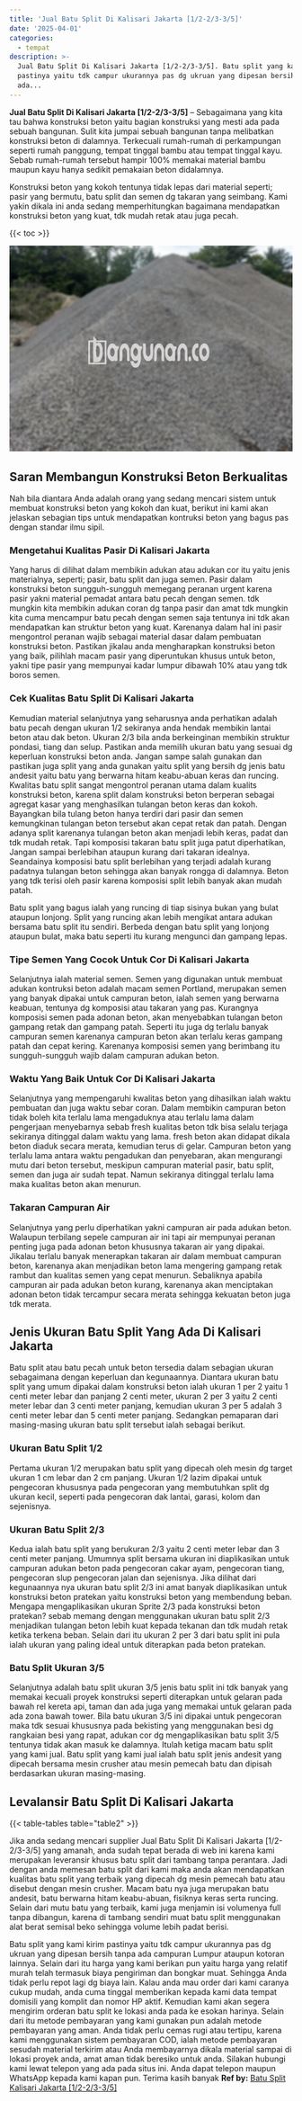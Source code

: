 ```yaml
---
title: 'Jual Batu Split Di Kalisari Jakarta [1/2-2/3-3/5]'
date: '2025-04-01'
categories:
  - tempat
description: >-
  Jual Batu Split Di Kalisari Jakarta [1/2-2/3-3/5]. Batu split yang kami kirim
  pastinya yaitu tdk campur ukurannya pas dg ukruan yang dipesan bersih tanpa
  ada...
---
```


**Jual Batu Split Di Kalisari Jakarta \[1/2-2/3-3/5\]** – Sebagaimana yang kita tau bahwa konstruksi beton yaitu bagian konstruksi yang mesti ada pada sebuah bangunan. Sulit kita jumpai sebuah bangunan tanpa melibatkan konstruksi beton di dalamnya. Terkecuali rumah-rumah di perkampungan seperti rumah panggung, tempat tinggal bambu atau tempat tinggal kayu. Sebab rumah-rumah tersebut hampir 100% memakai material bambu maupun kayu hanya sedikit pemakaian beton didalamnya.

Konstruksi beton yang kokoh tentunya tidak lepas dari material seperti; pasir yang bermutu, batu split dan semen dg takaran yang seimbang. Kami yakin dikala ini anda sedang memperhitungkan bagaimana mendapatkan konstruksi beton yang kuat, tdk mudah retak atau juga pecah.

{{< toc >}}

![Jual Batu Split Di Kalisari Jakarta [1/2-2/3-3/5]](/images/jual-batu-split-23.png)

## Saran Membangun Konstruksi Beton Berkualitas

Nah bila diantara Anda adalah orang yang sedang mencari sistem untuk membuat konstruksi beton yang kokoh dan kuat, berikut ini kami akan jelaskan sebagian tips untuk mendapatkan kontruksi beton yang bagus pas dengan standar ilmu sipil.

### Mengetahui Kualitas Pasir Di Kalisari Jakarta

Yang harus di dilihat dalam membikin adukan atau adukan cor itu yaitu jenis materialnya, seperti; pasir, batu split dan juga semen. Pasir dalam konstruksi beton sungguh-sungguh memegang peranan urgent karena pasir yakni material pemadat antara batu pecah dengan semen. tdk mungkin kita membikin adukan coran dg tanpa pasir dan amat tdk mungkin kita cuma mencampur batu pecah dengan semen saja tentunya ini tdk akan mendapatkan kan struktur beton yang kuat. Karenanya dalam hal ini pasir mengontrol peranan wajib sebagai material dasar dalam pembuatan konstruksi beton. Pastikan jikalau anda mengharapkan konstruksi beton yang baik, pilihlah macam pasir yang diperuntukan khusus untuk beton, yakni tipe pasir yang mempunyai kadar lumpur dibawah 10% atau yang tdk boros semen.

### Cek Kualitas Batu Split Di Kalisari Jakarta

Kemudian material selanjutnya yang seharusnya anda perhatikan adalah batu pecah dengan ukuran 1/2 sekiranya anda hendak membikin lantai beton atau dak beton. Ukuran 2/3 bila anda berkeinginan membikin struktur pondasi, tiang dan selup. Pastikan anda memilih ukuran batu yang sesuai dg keperluan konstruksi beton anda. Jangan sampe salah gunakan dan pastikan juga split yang anda gunakan yaitu split yang bersih dg jenis batu andesit yaitu batu yang berwarna hitam keabu-abuan keras dan runcing. Kwalitas batu split sangat mengontrol peranan utama dalam kualits konstruksi beton, karena split dalam konstruksi beton berperan sebagai agregat kasar yang menghasilkan tulangan beton keras dan kokoh. Bayangkan bila tulang beton hanya terdiri dari pasir dan semen kemungkinan tulangan beton tersebut akan cepat retak dan patah. Dengan adanya split karenanya tulangan beton akan menjadi lebih keras, padat dan tdk mudah retak. Tapi komposisi takaran batu split juga patut diperhatikan, Jangan sampai berlebihan ataupun kurang dari takaran idealnya. Seandainya komposisi batu split berlebihan yang terjadi adalah kurang padatnya tulangan beton sehingga akan banyak rongga di dalamnya. Beton yang tdk terisi oleh pasir karena komposisi split lebih banyak akan mudah patah.

Batu split yang bagus ialah yang runcing di tiap sisinya bukan yang bulat ataupun lonjong. Split yang runcing akan lebih mengikat antara adukan bersama batu split itu sendiri. Berbeda dengan batu split yang lonjong ataupun bulat, maka batu seperti itu kurang mengunci dan gampang lepas.

### Tipe Semen Yang Cocok Untuk Cor Di Kalisari Jakarta

Selanjutnya ialah material semen. Semen yang digunakan untuk membuat adukan kontruksi beton adalah macam semen Portland, merupakan semen yang banyak dipakai untuk campuran beton, ialah semen yang berwarna keabuan, tentunya dg komposisi atau takaran yang pas. Kurangnya komposisi semen pada adonan beton, akan menyebabkan tulangan beton gampang retak dan gampang patah. Seperti itu juga dg terlalu banyak campuran semen karenanya campuran beton akan terlalu keras gampang patah dan cepat kering. Karenanya komposisi semen yang berimbang itu sungguh-sungguh wajib dalam campuran adukan beton.

### Waktu Yang Baik Untuk Cor Di Kalisari Jakarta

Selanjutnya yang mempengaruhi kwalitas beton yang dihasilkan ialah waktu pembuatan dan juga waktu sebar coran. Dalam membikin campuran beton tidak boleh kita terlalu lama mengaduknya atau terlalu lama dalam pengerjaan menyebarnya sebab fresh kualitas beton tdk bisa selalu terjaga sekiranya ditinggal dalam waktu yang lama. fresh beton akan didapat dikala beton diaduk secara merata, kemudian terus di gelar. Campuran beton yang terlalu lama antara waktu pengadukan dan penyebaran, akan mengurangi mutu dari beton tersebut, meskipun campuran material pasir, batu split, semen dan juga air sudah tepat. Namun sekiranya ditinggal terlalu lama maka kualitas beton akan menurun.

### Takaran Campuran Air

Selanjutnya yang perlu diperhatikan yakni campuran air pada adukan beton. Walaupun terbilang sepele campuran air ini tapi air mempunyai peranan penting juga pada adonan beton khususnya takaran air yang dipakai. Jikalau terlalu banyak menerapkan takaran air dalam membuat campuran beton, karenanya akan menjadikan beton lama mengering gampang retak rambut dan kualitas semen yang cepat menurun. Sebaliknya apabila campuran air pada adukan beton kurang, karenanya akan menciptakan adonan beton tidak tercampur secara merata sehingga kekuatan beton juga tdk merata.

## Jenis Ukuran Batu Split Yang Ada Di Kalisari Jakarta

Batu split atau batu pecah untuk beton tersedia dalam sebagian ukuran sebagaimana dengan keperluan dan kegunaannya. Diantara ukuran batu split yang umum dipakai dalam konstruksi beton ialah ukuran 1 per 2 yaitu 1 centi meter lebar dan panjang 2 centi meter, ukuran 2 per 3 yaitu 2 centi meter lebar dan 3 centi meter panjang, kemudian ukuran 3 per 5 adalah 3 centi meter lebar dan 5 centi meter panjang. Sedangkan pemaparan dari masing-masing ukuran batu split tersebut ialah sebagai berikut.

### Ukuran Batu Split 1/2

Pertama ukuran 1/2 merupakan batu split yang dipecah oleh mesin dg target ukuran 1 cm lebar dan 2 cm panjang. Ukuran 1/2 lazim dipakai untuk pengecoran khususnya pada pengecoran yang membutuhkan split dg ukuran kecil, seperti pada pengecoran dak lantai, garasi, kolom dan sejenisnya.

### Ukuran Batu Split 2/3

Kedua ialah batu split yang berukuran 2/3 yaitu 2 centi meter lebar dan 3 centi meter panjang. Umumnya split bersama ukuran ini diaplikasikan untuk campuran adukan beton pada pengecoran cakar ayam, pengecoran tiang, pengecoran slup pengecoran jalan dan sejenisnya. Jika dilihat dari kegunaannya nya ukuran batu split 2/3 ini amat banyak diaplikasikan untuk konstruksi beton pratekan yaitu konstruksi beton yang membendung beban. Mengapa mengaplikasikan ukuran Sprite 2/3 pada konstruksi beton pratekan? sebab memang dengan menggunakan ukuran batu split 2/3 menjadikan tulangan beton lebih kuat kepada tekanan dan tdk mudah retak ketika terkena beban. Selain dari itu ukuran 2 per 3 dari batu split ini pula ialah ukuran yang paling ideal untuk diterapkan pada beton pratekan.

### Batu Split Ukuran 3/5

Selanjutnya adalah batu split ukuran 3/5 jenis batu split ini tdk banyak yang memakai kecuali proyek konstruksi seperti diterapkan untuk gelaran pada bawah rel kereta api, taman dan ada juga yang memakai untuk gelaran pada ada zona bawah tower. Bila batu ukuran 3/5 ini dipakai untuk pengecoran maka tdk sesuai khususnya pada bekisting yang menggunakan besi dg rangkaian besi yang rapat, adukan cor dg mengaplikasikan batu split 3/5 tentunya tidak akan masuk ke dalamnya. Itulah ketiga macam batu split yang kami jual. Batu split yang kami jual ialah batu split jenis andesit yang dipecah bersama mesin crusher atau mesin pemecah batu dan dipisah berdasarkan ukuran masing-masing.

## Levalansir Batu Split Di Kalisari Jakarta

{{< table-tables table="table2" >}}

Jika anda sedang mencari supplier Jual Batu Split Di Kalisari Jakarta \[1/2-2/3-3/5\] yang amanah, anda sudah tepat berada di web ini karena kami merupakan leveransir khusus batu split dari tambang tanpa perantara. Jadi dengan anda memesan batu split dari kami maka anda akan mendapatkan kualitas batu split yang terbaik yang dipecah dg mesin pemecah batu atau disebut dengan mesin crusher. Macam batu nya juga merupakan batu andesit, batu berwarna hitam keabu-abuan, fisiknya keras serta runcing. Selain dari mutu batu yang terbaik, kami juga menjamin isi volumenya full tanpa dibangun, karena di tambang sendiri muat batu split menggunakan alat berat semisal beko sehingga volume lebih padat berisi.

Batu split yang kami kirim pastinya yaitu tdk campur ukurannya pas dg ukruan yang dipesan bersih tanpa ada campuran Lumpur ataupun kotoran lainnya. Selain dari itu harga yang kami berikan pun yaitu harga yang relatif murah telah termasuk biaya pengiriman dan bongkar muat. Sehingga Anda tidak perlu repot lagi dg biaya lain. Kalau anda mau order dari kami caranya cukup mudah, anda cuma tinggal memberikan kepada kami data tempat domisili yang komplit dan nomor HP aktif. Kemudian kami akan segera mengirim orderan batu split ke lokasi anda pada ke esokan harinya. Selain dari itu metode pembayaran yang kami gunakan pun adalah metode pembayaran yang aman. Anda tidak perlu cemas rugi atau tertipu, karena kami menggunakan sistem pembayaran COD, ialah metode pembayaran sesudah material terkirim atau Anda membayarnya dikala material sampai di lokasi proyek anda, amat aman tidak beresiko untuk anda. Silakan hubungi kami lewat telepon yang ada pada situs ini. Anda dapat telepon maupun WhatsApp kepada kami kapan pun. Terima kasih banyak
**Ref by:** [Batu Split Kalisari Jakarta [1/2-2/3-3/5]](https://id.wikipedia.org/wiki/Batu)
